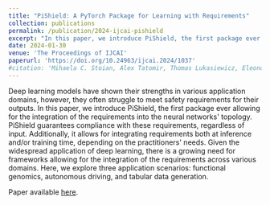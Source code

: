 ```yaml
---
title: "PiShield: A PyTorch Package for Learning with Requirements"
collection: publications
permalink: /publication/2024-ijcai-pishield
excerpt: "In this paper, we introduce PiShield, the first package ever allowing for the integration of (propositional or linear) requirements into the neural networks' topology. PiShield guarantees compliance with these requirements, regardless of input."
date: 2024-01-30
venue: 'The Proceedings of IJCAI'
paperurl: 'https://doi.org/10.24963/ijcai.2024/1037'
#citation: 'Mihaela C. Stoian, Alex Tatomir, Thomas Lukasiewicz, Eleonora Giunchiglia. PiShield: A PyTorch Package for Learning with Requirements. In Proceedings of International Joint Conference on Artificial Intelligence (IJCAI), 2024.'
---
```


Deep learning models have shown their strengths in various application domains, however, they often struggle to meet safety requirements for their outputs. In this paper, we introduce PiShield, the first package ever allowing for the integration of the requirements into the neural networks' topology. PiShield guarantees compliance with these requirements, regardless of input. Additionally, it allows for integrating requirements both at inference and/or training time, depending on the practitioners' needs. Given the widespread application of deep learning, there is a growing need for frameworks allowing for the integration of the requirements across various domains. Here, we explore three application scenarios: functional genomics, autonomous driving, and tabular data generation. 

Paper available [here](https://arxiv.org/abs/2402.18285).

